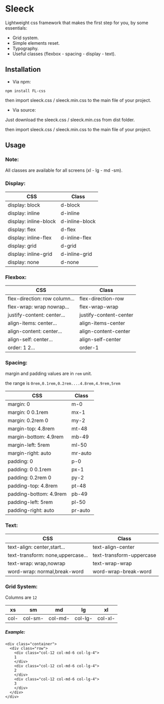 # Sleeck

Lightweight css framework that makes the first step for you, by some essentials:

- Grid system.
- Simple elements reset.
- Typography.
- Useful classes (flexbox - spacing - display - text).

## Installation

- Via npm:

```
npm install FL-css
```

then import sleeck.css / sleeck.min.css to the main file of your project.

- Via source:

Just download the sleeck.css / sleeck.min.css from dist folder.

then import sleeck.css / sleeck.min.css to the main file of your project.

## Usage

### Note:

All classes are available for all screens (xl - lg - md -sm).

### Display:

| CSS                   | Class          |
| --------------------- | -------------- |
| display: block        | d-block        |
| display: inline       | d-inline       |
| display: inline-block | d-inline-block |
| display: flex         | d-flex         |
| display: inline-flex  | d-inline-flex  |
| display: grid         | d-grid         |
| display: inline-grid  | d-inline-grid  |
| display: none         | d-none         |

### Flexbox:

| CSS                           | Class                  |
| ----------------------------- | ---------------------- |
| flex-direction: row column... | flex-direction-row     |
| flex-wrap: wrap nowrap...     | flex-wrap-wrap         |
| justify-content: center...    | justify-content-center |
| align-items: center...        | align-items-center     |
| align-content: center...      | align-content-center   |
| align-self: center...         | align-self-center      |
| order: 1 2...                 | order-1                |

### Spacing:

margin and padding values are in `rem` unit.

the range is `0rem,0.1rem,0.2rem....4.8rem,4.9rem,5rem`

| CSS                    | Class   |
| ---------------------- | ------- |
| margin: 0              | m-0     |
| margin: 0 0.1rem       | mx-1    |
| margin: 0.2rem 0       | my-2    |
| margin-top: 4.8rem     | mt-48   |
| margin-bottom: 4.9rem  | mb-49   |
| margin-left: 5rem      | ml-50   |
| margin-right: auto     | mr-auto |
| padding: 0             | p-0     |
| padding: 0 0.1rem      | px-1    |
| padding: 0.2rem 0      | py-2    |
| padding-top: 4.8rem    | pt-48   |
| padding-bottom: 4.9rem | pb-49   |
| padding-left: 5rem     | pl-50   |
| padding-right: auto    | pr-auto |

### Text:

| CSS                               | Class                    |
| --------------------------------- | ------------------------ |
| text-align: center,start...       | text-align-center        |
| text-transform: none,uppercase... | text-transform-uppercase |
| text-wrap: wrap,nowrap            | text-wrap-wrap           |
| word-wrap: normal,break-word      | word-wrap-break-word     |

### Grid System:

Columns are `12`

| xs   | sm      | md      | lg      | xl      |
| ---- | ------- | ------- | ------- | ------- |
| col- | col-sm- | col-md- | col-lg- | col-xl- |

##### Example:

```
<div class="container">
  <div class="row">
    <div class="col-12 col-md-6 col-lg-4">
    1
    </div>
    <div class="col-12 col-md-6 col-lg-4">
    2
    </div>
    <div class="col-12 col-md-6 col-lg-4">
    3
    </div>
  </div>
</div>
```

